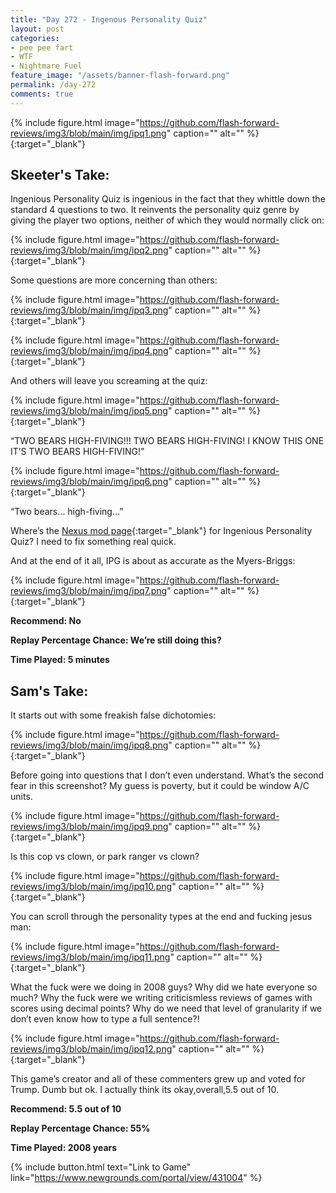 ```yaml
---
title: "Day 272 - Ingenous Personality Quiz"
layout: post
categories:
- pee pee fart
- WTF
- Nightmare Fuel
feature_image: "/assets/banner-flash-forward.png"
permalink: /day-272
comments: true
---
```


{% include figure.html image="https://github.com/flash-forward-reviews/img3/blob/main/img/ipq1.png" caption="" alt="" %}{:target="_blank"}
 
## Skeeter's Take:

Ingenious Personality Quiz is ingenious in the fact that they whittle down the standard 4 questions to two. It reinvents the personality quiz genre by giving the player two options, neither of which they would normally click on: 

{% include figure.html image="https://github.com/flash-forward-reviews/img3/blob/main/img/ipq2.png" caption="" alt="" %}{:target="_blank"}

Some questions are more concerning than others:

{% include figure.html image="https://github.com/flash-forward-reviews/img3/blob/main/img/ipq3.png" caption="" alt="" %}{:target="_blank"}

{% include figure.html image="https://github.com/flash-forward-reviews/img3/blob/main/img/ipq4.png" caption="" alt="" %}{:target="_blank"}

And others will leave you screaming at the quiz: 

{% include figure.html image="https://github.com/flash-forward-reviews/img3/blob/main/img/ipq5.png" caption="" alt="" %}{:target="_blank"}

“TWO BEARS HIGH-FIVING!!! TWO BEARS HIGH-FIVING! I KNOW THIS ONE IT’S TWO BEARS HIGH-FIVING!”

{% include figure.html image="https://github.com/flash-forward-reviews/img3/blob/main/img/ipq6.png" caption="" alt="" %}{:target="_blank"}

“Two bears… high-fiving…” 

Where’s the [Nexus mod page](https://www.nexusmods.com/newvegas/mods/84021){:target="_blank"} for Ingenious Personality Quiz? I need to fix something real quick. 

And at the end of it all, IPG is about as accurate as the Myers-Briggs:

{% include figure.html image="https://github.com/flash-forward-reviews/img3/blob/main/img/ipq7.png" caption="" alt="" %}{:target="_blank"}

**Recommend: No**

**Replay Percentage Chance: We’re still doing this?**

**Time Played: 5 minutes**

## Sam's Take:

It starts out with some freakish false dichotomies:

{% include figure.html image="https://github.com/flash-forward-reviews/img3/blob/main/img/ipq8.png" caption="" alt="" %}{:target="_blank"}

Before going into questions that I don’t even understand. What’s the second fear in this screenshot? My guess is poverty, but it could be window A/C units.

{% include figure.html image="https://github.com/flash-forward-reviews/img3/blob/main/img/ipq9.png" caption="" alt="" %}{:target="_blank"}

Is this cop vs clown, or park ranger vs clown?

{% include figure.html image="https://github.com/flash-forward-reviews/img3/blob/main/img/ipq10.png" caption="" alt="" %}{:target="_blank"}

You can scroll through the personality types at the end and fucking jesus man:

{% include figure.html image="https://github.com/flash-forward-reviews/img3/blob/main/img/ipq11.png" caption="" alt="" %}{:target="_blank"}

What the fuck were we doing in 2008 guys? Why did we hate everyone so much? Why the fuck were we writing criticismless reviews of games with scores using decimal points? Why do we need that level of granularity if we don’t even know how to type a full sentence?!

{% include figure.html image="https://github.com/flash-forward-reviews/img3/blob/main/img/ipq12.png" caption="" alt="" %}{:target="_blank"}

This game’s creator and all of these commenters grew up and voted for Trump. Dumb but ok. I actually think its okay,overall,5.5 out of 10.

**Recommend: 5.5 out of 10**

**Replay Percentage Chance: 55%**

**Time Played: 2008 years**

{% include button.html text="Link to Game" link="https://www.newgrounds.com/portal/view/431004" %}